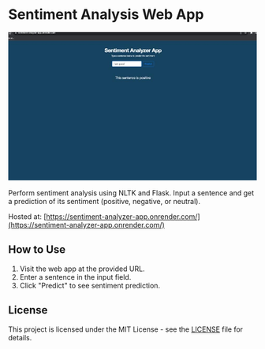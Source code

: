 # Sentiment Analysis Web App

![Sentiment Analyzer App](<Sentiment Analyzer App.jpg>)

Perform sentiment analysis using NLTK and Flask. Input a sentence and get a prediction of its sentiment (positive, negative, or neutral).

Hosted at: [https://sentiment-analyzer-app.onrender.com/](https://sentiment-analyzer-app.onrender.com/)

## How to Use

1. Visit the web app at the provided URL.
2. Enter a sentence in the input field.
3. Click "Predict" to see sentiment prediction.

## License

This project is licensed under the MIT License - see the [LICENSE](LICENSE) file for details.
